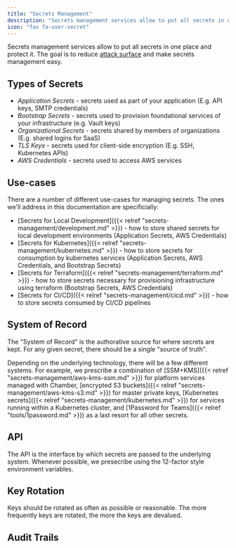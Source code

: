 ```yaml
---
title: "Secrets Management"
description: "Secrets management services allow to put all secrets in one place and protect it."
icon: "fas fa-user-secret"
---
```

Secrets management services allow to put all secrets in one place and protect it.
The goal is to reduce [attack surface](https://en.wikipedia.org/wiki/Attack_surface) and
make secrets management easy.

## Types of Secrets

* _Application Secrets_ - secrets used as part of your application (E.g. API keys, SMTP credentials)
* _Bootstrap Secrets_ - secrets used to provision foundational services of your infrastructure (e.g. Vault keys)
* _Organizational Secrets_ - secrets shared by members of organizations (E.g. shared logins for SaaS)
* _TLS Keys_ - secrets used for client-side encryption (E.g. SSH, Kubernetes APIs)
* _AWS Credentials_ -  secrets used to access AWS services

## Use-cases

There are a number of different use-cases for managing secrets. The ones we'll address in this documentation are specificially:

* [Secrets for Local Development]({{< relref "secrets-management/development.md" >}}) - how to store shared secrets for local development environments (Application Secrets, AWS Credentials)
* [Secrets for Kubernetes]({{< relref "secrets-management/kubernetes.md" >}}) - how to store secrets for consumption by kubernetes services (Application Secrets, AWS Credentials, and Bootstrap Secrets)
* [Secrets for Terraform]({{< relref "secrets-management/terraform.md" >}}) - how to store secrets necessary for provisioning infrastructure using terraform (Bootstrap Secrets, AWS Credentials)
* [Secrets for CI/CD]({{< relref "secrets-management/cicd.md" >}}) - how to store secrets consumed by CI/CD pipelines

## System of Record

The "System of Record" is the authorative source for where secrets are kept. For any given secret, there should be a single "source of truth".

Depending on the underlying technology, there will be a few different systems. For example, we prescribe a combination of [SSM+KMS]({{< relref "secrets-management/aws-kms-ssm.md" >}}) for platform services managed with Chamber, [encrypted S3 buckets]({{< relref "secrets-management/aws-kms-s3.md" >}}) for master private keys, [Kubernetes secrets]({{< relref "secrets-management/kubernetes.md" >}}) for services running within a Kubernetes cluster, and [1Password for Teams]({{< relref "tools/1password.md" >}}) as a last resort for all other secrets.

## API

The API is the interface by which secrets are passed to the underlying system. Whenever possible, we presecribe using the 12-factor style environment variables.

## Key Rotation

Keys should be rotated as often as possible or reasonable. The more frequently keys are rotated, the more the keys are devalued.

## Audit Trails
